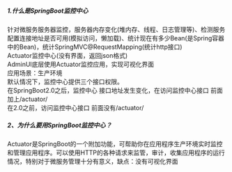 ##### 1.什么是SpringBoot监控中心
针对微服务服务器监控，服务器内存变化(堆内存、线程、日志管理等)、检测服务配置连接地址是否可用(模拟访问，懒加载)、统计现在有多少Bean(是Spring容器中的Bean)，统计SpringMVC@RequestMapping(统计http接口)                  
Actuator监控中心(没有界面，返回json格式)                  
AdminUI底层使用Actuator监控应用，实现可视化界面           
应用场景：生产环境          
默认情况下，监控中心提供三个接口权限。                    
在SpringBoot2.0之后，监控中心 接口地址发生变化，在访问监控中心接口 前面加上/actuator/                  
在2.0之前，访问监控中心接口 前面没有/actuator/                   
##### 2、为什么要用SpringBoot监控中心？
Actuator是SpringBoot的一个附加功能，可帮助你在应用程序生产环境实时监控和管理应用程序。可以使用HTTP的各种请求来监管，审计，收集应用程序的运行情况，特别对于微服务管理十分有意义，缺点：没有可视化界面

